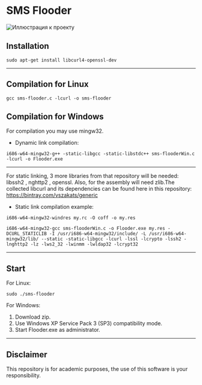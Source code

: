 
# SMS Flooder
![Иллюстрация к проекту](https://user-images.githubusercontent.com/42433097/72919852-3f345780-3d59-11ea-94bf-745236e72a6b.png)

## Installation

```
sudo apt-get install libcurl4-openssl-dev
```
--------
## Compilation for Linux
```
gcc sms-flooder.c -lcurl -o sms-flooder
```
## Compilation for Windows
For compilation you may use mingw32. 
- Dynamic link compilation:
```
i686-w64-mingw32-g++ -static-libgcc -static-libstdc++ sms-flooderWin.c -lcurl -o Flooder.exe
```
________
For static linking, 3 more libraries from that repository will be needed: libssh2 , nghttp2 , openssl. Also, for the assembly will need zlib.The collected libcurl and its dependencies can be found here in this repository: https://bintray.com/vszakats/generic
- Static link compilation example:
```
i686-w64-mingw32-windres my.rc -O coff -o my.res
```
```
i686-w64-mingw32-gcc sms-flooderWin.c -o Flooder.exe my.res -DCURL_STATICLIB -I /usr/i686-w64-mingw32/include/ -L /usr/i686-w64-mingw32/lib/ --static -static-libgcc -lcurl -lssl -lcrypto -lssh2 -lnghttp2 -lz -lws2_32 -lwinmm -lwldap32 -lcrypt32
```
-------
## Start
For Linux:
```
sudo ./sms-flooder
```
For Windows:
1. Download zip.
2. Use Windows XP Service Pack 3 (SP3) compatibility mode. 
3. Start Flooder.exe as administrator.
-------
## Disclaimer
This repository is for academic purposes, the use of this software is your responsibility.
